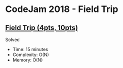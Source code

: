 # CodeJam 2018 - Field Trip

## [Field Trip (4pts, 10pts)](https://codingcompetitions.withgoogle.com/codejam/round/0000000000007707/000000000004b7fe)

Solved

* Time: 15 minutes
* Complexity: O(N)
* Memory: O(N)
